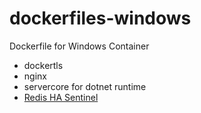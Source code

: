 # dockerfiles-windows

Dockerfile for Windows Container

* dockertls
* nginx
* servercore for dotnet runtime
* <a href="https://github.com/kkbruce/RedisSentinelHA" target="_blank">Redis HA Sentinel</a> 